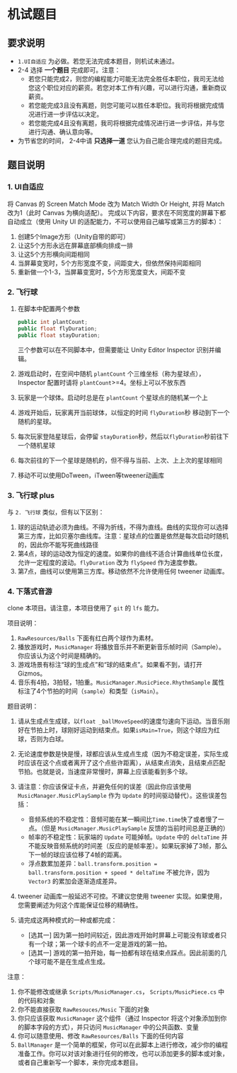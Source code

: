 # 机试题目 #

## 要求说明

*   `1.UI自适应` 为必做。若您无法完成本题目，则机试未通过。
*   2-4 选择 **一个题目** 完成即可。注意：
    *   若您只能完成2，则您的编程能力可能无法完全胜任本职位，我司无法给您这个职位对应的薪资。若您对本工作有兴趣，可以进行沟通，重新商议薪资。
    *   若您能完成3且没有离题，则您可能可以胜任本职位。我司将根据完成情况进行进一步评估以决定。
    *   若您能完成4且没有离题，我司将根据完成情况进行进一步评估，并与您进行沟通、确认意向等。
*   为节省您的时间， 2-4中请 **只选择一道** 您认为自己能合理完成的题目完成。

## 题目说明 ##

### 1. UI自适应 ###

将 Canvas 的 Screen Match Mode 改为 Match Width Or Height, 并将 Match 改为1（此时 Canvas 为横向适配）。
完成以下内容，要求在不同宽度的屏幕下都自动成立（使用 Unity UI 的适配能力，不可以使用自己编写或第三方的脚本）：

1. 创建5个Image方形（Unity自带的即可）
2. 让这5个方形永远在屏幕底部横向排成一排
3. 让这5个方形横向间距相同
4. 当屏幕变宽时，5个方形宽度不变，间距变大，但依然保持间距相同
5. 重新做一个1-3，当屏幕变宽时，5个方形宽度变大，间距不变

### 2. 飞行球 ###

1.  在脚本中配置两个参数

    ```c#
    public int plantCount;
    public float flyDuration;
    public float stayDuration;
    ```

    三个参数可以在不同脚本中，但需要能让 Unity Editor Inspector 识别并编辑。

2. 游戏启动时，在空间中随机 `plantCount` 个三维坐标（称为星球点），Inspector 配置时请将 `plantCount`>=4。坐标上可以不放东西
3. 玩家是一个球体。启动时总是在 `plantCount` 个星球点的随机某一个上
4. 游戏开始后，玩家离开当前球体，以恒定的时间 `flyDuration`秒 移动到下一个随机的星球。
5. 每次玩家登陆星球后，会停留 `stayDuration`秒，然后以`flyDuration`秒前往下一个随机星球
6. 每次前往的下一个星球是随机的，但不得与当前、上次、上上次的星球相同
7. 移动不可以使用DoTween，iTween等tweener动画库


### 3. 飞行球 plus ###

与 `2. 飞行球` 类似，但有以下区别：

1. 球的运动轨迹必须为曲线。不得为折线，不得为直线。曲线的实现你可以选择第三方库，比如贝塞尔曲线库。注意：星球点的位置是依然是每次启动时随机的，因此你不能写死曲线路径
2. 第4点，球的运动改为恒定的速度。如果你的曲线不适合计算曲线单位长度，允许一定程度的波动。`flyDuration` 改为 `flySpeed` 作为速度参数。
3. 第7点，曲线可以使用第三方库。移动依然不允许使用任何 tweener 动画库。

<!-- ### UI文字滚动 ###

以手机端为设计目标，实现一个文本展示框（不需要背景图），要求

1. 该文本是一段文字
2. 该文本可以是几个字（一行），可以是较多字（折行为多行）；但不会超过手机屏幕，不需要做滚动，最多折5行
3. 该文本文字下方有类似下划线的图片做装饰，并有以下特点：
   1. 当一行就能显示时，没有下划线
   2. 当需要N行显示时，第一行到N-1都需要下划线图片，最后一行没有下划线
4. 下划线必须是图片，不能是 Unity 自带的 Underline 样式
5. 你可以通过自适配、UI MASK、脚本、插件等任意方式实现 -->

### 4. 下落式音游 ###

clone 本项目。请注意，本项目使用了 `git` 的 `lfs` 能力。

项目说明：

1.  `RawResources/Balls` 下面有红白两个球作为素材。
2.  播放游戏时，`MusicManager` 将播放音乐并不断更新音乐帧时间（Sample）。你应该认为这个时间是精确的。
3.  游戏场景有标注“球的生成点”和“球的结束点”。如果看不到，请打开 Gizmos。
4.  音乐有4拍，3拍轻，1拍重。`MusicManager.MusicPiece.RhythmSample` 属性标注了4个节拍的时间（`sample`）和类型（`isMain`）。

题目说明：

1.  请从生成点生成球，以`float _ballMoveSpeed`的速度匀速向下运动。当音乐刚好在节拍上时，球刚好运动到结束点。如果`isMain=True`，则这个球应为红球，否则为白球。
2.  无论速度参数是快是慢，球都应该从生成点生成（因为不稳定误差，实际生成时应该在这个点或者离开了这个点些许距离），从结束点消失，且结束点匹配节拍。也就是说，当速度非常慢时，屏幕上应该能看到多个球。
3.  请注意：你应该保证卡点，并避免任何的误差（因此你应该使用 `MusicManager.MusicPlaySample` 作为 `Update` 的时间驱动替代）。这些误差包括：
    *   音频系统的不稳定性：音频可能在某一瞬间比`Time.time`快了或者慢了一点。（但是 `MusicManager.MusicPlaySample` 反馈的当前时间总是正确的）
    *   帧率的不稳定性：玩家端的 `Update` 可能掉帧。`Update` 中的 `deltaTime` 并不能反映音频系统的时间差（反应的是帧率差）。如果玩家掉了3帧，那么下一帧的球应该位移了4帧的距离。
    *   浮点数累加差异：`ball.transform.position = ball.transform.position + speed * deltaTime` 不被允许，因为 `Vector3` 的累加会逐渐造成差异。
4.  tweener 动画库一般延迟不可控。不建议您使用 tweener 实现。如果使用，您需要阐述为何这个库能保证位移的精确性。
5.  请完成这两种模式的一种或都完成：

    *   [选其一] 因为第一拍时间较近，因此游戏开始时屏幕上可能没有球或者只有一个球；第一个球卡的点不一定是游戏的第一拍。
    *   [选其一] 游戏的第一拍开始，每一拍都有球在结束点踩点。因此前面的几个球可能不是在生成点生成。

注意：

1.  你不能修改或继承 `Scripts/MusicManager.cs`， `Scripts/MusicPiece.cs` 中的代码和对象
2.  你不能直接获取 `RawResouces/Music` 下面的对象
3.  你只应该获取 `MusicManager` 这个组件（通过 Inspector 将这个对象添加到你的脚本字段的方式），并只访问 `MusicManager` 中的公共函数、变量
4.  你可以随意使用、修改 `RawResources/Balls` 下面的任何内容
5.  `BallManager` 是一个简单的框架，你可以在此脚本上进行修改，减少你的编程准备工作。你可以对该对象进行任何的修改，也可以添加更多的脚本或对象，或者自己重新写一个脚本，来你完成本题目。
